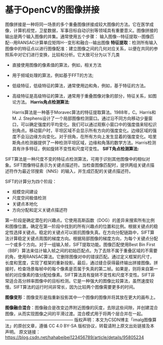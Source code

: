 # 基于OpenCV的图像拼接
图像拼接是一种将同一场景的多个重叠图像拼接成较大图像的方法。它在医学成像，计算机视觉，卫星数据，军事目标自动识别等领域具有重要意义。图像拼接的输出是两个输入图像的并集。通常使用五个步骤：
输入图像--特征提取--图像匹配--用RANSAC计算单应矩阵H--变形和融合--输出图像
**特征提取**：检测所有输入图像中的特征点以进行图像配准：建立图像之间的几何对应关系，以便在共同的参照系中对它们进行变换，比较和分析。它大致可分为以下几类

- 直接使用图像的像素值的算法，例如，相关方法
- 用于频域处理的算法，例如基于FFT的方法;
- 低级特征，低级特征的算法，通常使用边和角，例如，基于特征的方法。
- 高级特征是高级特征的算法，通常用于重叠图像对象的部分，特征关系，如图论方法。
**Harris角点检测算法**:

	Harris算法是一种基于Moravec算法的特征提取算法。1988年，C。Harris和M. J. Stephens设计了一个局部图像检测窗口。通过沿不同方向移动少量窗口，可以确定强度的平均变化。我们可以通过观察小窗口中的强度值来轻松识别角点。移动窗户时，平坦区域不会显示所有方向的强度变化。边缘区域的强度不会沿边缘方向变化。对于拐角，在所有方向上发生显着的强度变化。哈里斯角点检测器提供了一种检测平坦区域，边缘和角落的数学方法。Harris检测具有许多特征，例如旋转不变性和尺度可变性。
**SIFT角点检测算法:**

SIFT算法是一种尺度不变的特征点检测算法，可用于识别其他图像中的相似对象。SIFT图像特征表示为关键点描述符。当检查图像匹配时，提供两组关键点描述符作为最近邻搜索（NNS）的输入，并生成匹配的关键点描述符。

SIFT的计算分为四个阶段：

- 规模空间建设
- 尺度空间极值检测
- 关键点本地化
- 方向分配和定义关键点描述符

第一阶段是确定潜在的兴趣点。它使用高斯函数（DOG）的差异来搜索所有比例和图像位置。确定在第一阶段中找到的所有兴趣点的位置和比例。根据关键点的稳定性选择关键点。稳定的关键点可以抵抗图像失真。在方向分配链路中，SIFT算法计算稳定关键点周围的梯度方向。根据局部图像的梯度方向，为每个关键点分配一个或多个方向。对于一组输入帧，SIFT提取功能。图像匹配使用Best Bin First（BBF）算法来估计输入帧之间的初始匹配点。为了去除不属于重叠区域的不需要的角，使用RANSAC算法。它删除图像对中的错误匹配。通过定义框架的尺寸，长度和宽度，实现了框架的重新投影。最后，通过缝合获得最终输出拼接图像。拼接时，检查场景每帧中的每个像素是否属于失真的第二帧。如果是，则将来自第一帧的对应像素的值分配给像素。SIFT算法具有旋转不变性和尺度不变性。SIFT非常适合高分辨率图像中的目标检测。它是一种强大的图像比较算法，虽然速度较慢。SIFT算法的运行时间非常长，因为比较两个图像需要更多的时间。

**图像变形**：图像变形是指重新投影其中一个图像的图像并将其放在更大的画布上。

**图像融合混合**：图像融合是改变边界附近图像的灰度，去除这些间隙，并创建混合图像，从而实现图像之间的平滑过渡。混合模式用于将两个层合并在一起。
————————————————
版权声明：本文为CSDN博主「imalg图像算法」的原创文章，遵循 CC 4.0 BY-SA 版权协议，转载请附上原文出处链接及本声明。
原文链接：https://blog.csdn.net/hahabeibei123456789/article/details/95805234